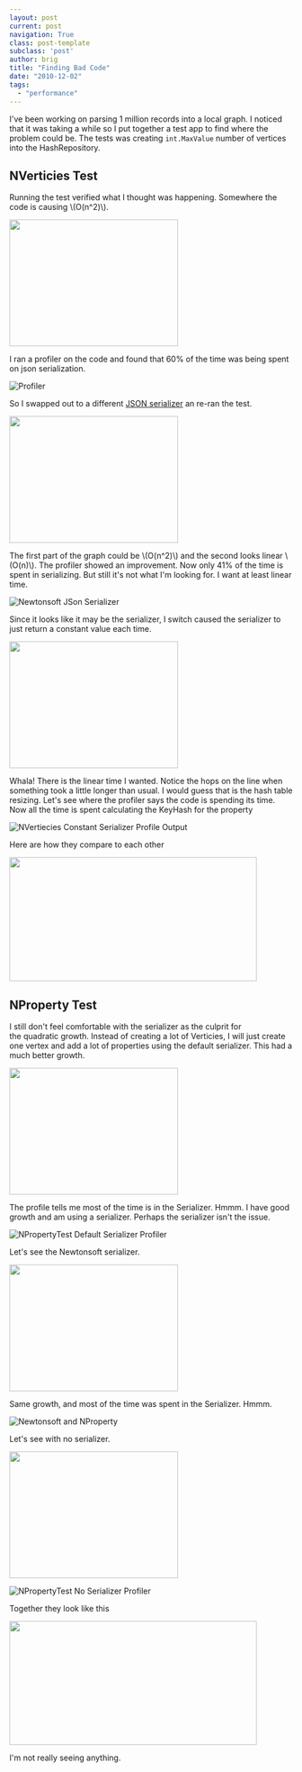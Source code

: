 ```yaml
---
layout: post
current: post
navigation: True
class: post-template
subclass: 'post'
author: brig
title: "Finding Bad Code"
date: "2010-12-02"
tags: 
  - "performance"
---
```


I've been working on parsing 1 million records into a local graph. I noticed that it was taking a while so I put together a test app to find where the problem could be. The tests was creating `int.MaxValue` number of vertices into the HashRepository.

## NVerticies Test

Running the test verified what I thought was happening. Somewhere the code is causing \\(O(n^2)\\).


<img loading="lazy" title="Growth" src="http://chart.apis.google.com/chart?chxt=x,y&amp;chs=300x225&amp;cht=s&amp;chds=0,169,0,6013,0,100&amp;chd=t:13,14,15,25,26,27,38,39,40,47,48,49,87,88,89,117,118,119,129,130,131,138,139,140,167,168,169|38,43,50,137,148,159,302,320,339,485,507,529,1656,1694,1732,2965,3016,3066,3585,3637,3689,4078,4137,4195,5874,5940,6008|84,23,69,81,47,94,60,93,64,54" alt="" width="300" height="225">

I ran a profiler on the code and found that 60% of the time was being spent on json serialization.

![Profiler](/assets/images/CropperCapture86.png "Profiler")

So I swapped out to a different [JSON serializer](http://json.codeplex.com/) an re-ran the test.


<img loading="lazy" class="alignnone" title="JSon.NET Serializer" src="http://chart.apis.google.com/chart?chxt=x,y&amp;chs=300x225&amp;cht=s&amp;chds=5,51,0,316,0,100&amp;chd=t:-1,-1,-1,-1,5,6,7,8,9,10,11,12,13,14,15,16,17,18,19,20,21,22,23,24,25,26,27,28,29,30,31,32,33,34,35,36,37,38,39,40,41,42,43,44,45,46,47,48,49,50,-1|0,2,3,5,8,10,12,16,19,22,25,29,32,37,42,46,51,56,60,65,72,77,82,87,92,96,104,112,120,128,137,144,152,160,168,179,187,195,203,212,221,230,239,247,255,263,275,284,292,300,308,316|84,23,69,81,47,94,60,93,64,54" alt="" width="300" height="225">

The first part of the graph could be \\(O(n^2)\\) and the second looks linear \\(O(n)\\). The profiler showed an improvement. Now only 41% of the time is spent in serializing. But still it's not what I'm looking for. I want at least linear time.

![Newtonsoft JSon Serializer](/assets/images/croppercapture88.png)

Since it looks like it may be the serializer, I switch caused the serializer to just return a constant value each time.

<img loading="lazy" class="alignnone" title="NVertex Constant Serializer" src="http://chart.apis.google.com/chart?chxt=x,y&amp;chs=300x225&amp;cht=s&amp;chds=0,50,0,100,0,100&amp;chd=t:0,1,2,3,4,5,6,7,8,9,10,11,12,13,14,15,16,17,18,19,20,21,22,23,24,25,26,27,28,29,30,31,32,33,34,35,36,37,38,39,40,41,42,43,44,45,46,47,48,49,50,-1|0,1,3,4,5,7,8,10,12,13,15,16,18,21,23,25,26,28,30,31,33,36,37,39,41,44,49,51,53,56,58,60,62,64,66,68,70,73,75,77,79,82,84,86,88,90,92,94,100,-1,-1,-1|84,23,69,81,47,94,60,93,64,54" alt="" width="300" height="225">

Whala! There is the linear time I wanted. Notice the hops on the line when something took a little longer than usual. I would guess that is the hash table resizing. Let's see where the profiler says the code is spending its time. Now all the time is spent calculating the KeyHash for the property

![NVertiecies Constant Serializer Profile Output](/assets/images/croppercapture1.png)

Here are how they compare to each other

<img loading="lazy" class="alignnone" title="NVertexAll" src="http://chart.apis.google.com/chart?chs=440x220&amp;cht=lxy&amp;chco=3072F3,FF0000,FF9900&amp;chds=0,50,0,375,0,50,0,375,0,50,0,370&amp;chd=t:-1|0,1,3,4,5,7,8,10,12,13,15,16,18,21,23,25,26,28,30,31,33,36,37,39,41,44,49,51,53,56,58,60,62,64,66,68,70,73,75,77,79,82,84,86,88,90,92,94,100,102,105|-1|0,2,4,6,8,10,13,16,19,23,27,30,33,37,41,46,50,54,60,64,69,74,78,83,87,92,97,104,110,116,123,129,136,145,151,158,165,172,179,185,192,202,217,230,250,270,281,297,323,343,365|-1|0,2,3,5,8,10,12,16,19,22,25,29,32,37,42,46,51,56,60,65,72,77,82,87,92,96,104,112,120,128,137,144,152,160,168,179,187,195,203,212,221,230,239,247,255,263,275,284,292,300,308&amp;chdl=No+Serializer|Default|Newton&amp;chdlp=b&amp;chls=2,4,1|1|1&amp;chma=5,5,5,25|0,5" alt="" width="440" height="220">

## NProperty Test

I still don't feel comfortable with the serializer as the culprit for the quadratic growth. Instead of creating a lot of Verticies, I will just create one vertex and add a lot of properties using the default serializer. This had a much better growth.

<img loading="lazy" class="alignnone" title="NPropertyTest Default Serializer" src="http://chart.apis.google.com/chart?chxt=x,y&amp;chs=300x225&amp;cht=s&amp;chds=0,50,0,100,0,100&amp;chd=t:0,1,2,3,4,5,6,7,8,9,10,11,12,13,14,15,16,17,18,19,20,21,22,23,24,25,26,27,28,29,30,31,32,33,34,35,36,37,38,39,40,41,42,43,44,45,46,47,48,49,50,-1|0,1,3,4,5,7,8,10,12,13,15,16,18,21,23,25,26,28,30,31,33,36,37,39,41,44,49,51,53,56,58,60,62,64,66,68,70,73,75,77,79,82,84,86,88,90,92,94,100,-1,-1,-1|84,23,69,81,47,94,60,93,64,54" alt="" width="300" height="225">

The profile tells me most of the time is in the Serializer. Hmmm. I have good growth and am using a serializer. Perhaps the serializer isn't the issue.

![NPropertyTest Default Serializer Profiler](/assets/images/croppercapture2.png)

Let's see the Newtonsoft serializer.

<img loading="lazy" class="alignnone" title="Property Only" src="http://chart.apis.google.com/chart?chxt=x,y&amp;chs=300x225&amp;cht=s&amp;chds=25,202,0,100,0,100&amp;chd=t:26,29,32,34,36,38,41,43,44,46,48,49,51,52,54,55,57,59,61,63,65,67,68,70,72,73,75,77,79,81,82,84,87,88,90,91,96,97,100,102,103,105,107,109,111,113,115,116,118,121,123,125,127,128,130,131,133,134,135,137,140,142,143,145,146,147,149,150,151,152,154,155,157,158,160,161,163,165,166,168,170,172,173,175,177,179,180,182,183,185,186,187,189,191,192,195,196,198,199,200,202|0,1,2,3,4,5,6,7,8,9,10,11,12,13,14,15,16,17,18,19,20,21,22,23,24,25,26,27,28,29,30,31,32,33,34,35,36,37,38,39,40,41,42,43,44,45,46,47,48,49,50,51,52,53,54,55,56,57,58,59,60,61,62,63,64,65,66,67,68,69,70,71,72,73,74,75,76,77,78,79,80,81,82,83,84,85,86,87,88,89,90,91,92,93,94,95,96,97,98,99,100|84,23,69,81,47,94,60,93,64,54" alt="" width="300" height="225">

Same growth, and most of the time was spent in the Serializer. Hmmm.

![](/assets/images/croppercapture89.png "Newtonsoft and NProperty")

Let's see with no serializer.

<img loading="lazy" class="alignnone" title="NPropertyTest No Serializer" src="http://chart.apis.google.com/chart?chxt=x,y&amp;chs=300x225&amp;cht=s&amp;chds=0,100,0,38,0,100&amp;chd=t:0,1,2,3,4,5,6,7,8,9,10,11,12,13,14,15,16,17,18,19,20,21,22,23,24,25,26,27,28,29,30,31,32,33,34,35,36,37,38,39,40,41,42,43,44,45,46,47,48,49,50,51,52,53,54,55,56,57,58,59,60,61,62,63,64,65,66,67,68,69,70,71,72,73,74,75,76,77,78,79,80,81,82,83,84,85,86,87,88,89,90,91,92,93,94,95,96,97,98,99,100|0,1,1,1,2,2,2,3,3,3,4,4,5,5,5,6,6,7,7,7,8,8,9,9,9,10,10,10,11,11,12,12,12,13,13,13,14,14,14,15,15,16,16,16,17,17,18,18,18,19,19,19,20,20,21,21,22,22,22,23,23,23,24,24,25,25,26,26,26,27,27,27,28,28,28,29,29,29,30,30,30,31,31,32,32,32,33,33,33,34,34,35,35,35,36,36,36,37,37,37,38|84,23,69,81,47,94,60,93,64,54" alt="" width="300" height="225">

![NPropertyTest No Serializer Profiler](/assets/images/croppercapture3.png)

Together they look like this

<img loading="lazy" title="NPropertyAll" src="http://chart.apis.google.com/chart?chs=440x220&amp;cht=lxy&amp;chco=3072F3,FF0000,FF9900&amp;chds=0,100,0,65,0,100,0,65,0,100,-5,65&amp;chd=t:-1|0.2,0.6,1,1.3,1.7,2,2.4,2.7,3,3.4,3.8,4.2,4.6,5,5.5,5.8,6.1,6.6,7,7.3,7.7,8.2,8.6,9,9.4,9.7,10,10.4,10.8,11.2,11.6,11.9,12.2,12.7,13,13.4,13.8,14.1,14.5,14.8,15.2,15.6,16,16.4,16.8,17.2,17.5,17.9,18.2,18.6,19,19.4,19.9,20.3,20.7,21.1,21.5,21.9,22.4,22.7,23.1,23.4,23.9,24.3,24.6,25.1,25.6,26,26.3,26.7,27.1,27.4,27.8,28.1,28.4,28.8,29.1,29.5,29.8,30.1,30.5,30.8,31.2,31.6,31.9,32.2,32.6,33,33.5,33.8,34.2,34.6,34.9,35.3,35.7,36.1,36.5,36.8,37.2,37.5,37.8|-1|0.3,1,1.8,2.7,3.4,4.2,4.8,5.5,6.1,6.8,7.3,7.9,8.7,9.3,9.8,10.5,11.3,11.9,12.7,13.2,13.9,14.7,15.3,15.9,16.5,17.1,17.7,18.3,18.8,19.4,20,20.6,21.2,21.8,22.5,23.1,23.7,24.3,24.9,25.8,26.3,26.9,27.9,28.5,29.1,29.6,30.1,30.7,31.2,31.8,32.4,33.3,34,34.7,35.4,35.9,36.7,37.2,37.9,38.7,39.2,39.9,40.4,41,41.7,42.4,43,43.5,44.1,44.8,45.5,46.2,47.2,47.9,48.5,49,49.7,50.3,50.8,51.4,52,52.6,53.3,54.1,54.6,55.3,55.9,56.5,57,57.7,58.3,58.9,59.4,60,60.5,61.1,61.6,62.2,62.9,63.8,64.7|-1|2.6,2.9,3.2,3.4,3.6,3.8,4.1,4.3,4.4,4.6,4.8,4.9,5.1,5.2,5.4,5.5,5.7,5.9,6.1,6.3,6.5,6.7,6.8,7,7.2,7.3,7.5,7.7,7.9,8.1,8.2,8.4,8.7,8.8,9,9.1,9.6,9.7,10,10.2,10.3,10.5,10.7,10.9,11.1,11.3,11.5,11.6,11.8,12.1,12.3,12.5,12.7,12.8,13,13.1,13.3,13.4,13.5,13.7,14,14.2,14.3,14.5,14.6,14.7,14.9,15,15.1,15.2,15.4,15.5,15.7,15.8,16,16.1,16.3,16.5,16.6,16.8,17,17.2,17.3,17.5,17.7,17.9,18,18.2,18.3,18.5,18.6,18.7,18.9,19.1,19.2,19.5,19.6,19.8,19.9,20,20.2&amp;chdl=No+Serializer|Default|Newton&amp;chdlp=b&amp;chls=2,4,1|1|1&amp;chma=5,5,5,25" alt="" width="440" height="220">

I'm not really seeing anything.

<script
  src="https://cdn.mathjax.org/mathjax/latest/MathJax.js?config=TeX-AMS-MML_HTMLorMML"
  type="text/javascript">
</script>